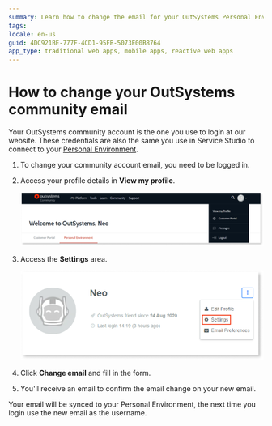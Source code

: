 ```yaml
---
summary: Learn how to change the email for your OutSystems Personal Environment and community account.
tags:
locale: en-us
guid: 4DC921BE-777F-4CD1-95FB-5073E00B8764
app_type: traditional web apps, mobile apps, reactive web apps
---
```


# How to change your OutSystems community email

Your OutSystems community account is the one you use to login at our website. These credentials are also the same you use in Service Studio to connect to your [Personal Environment](https://www.outsystems.com/Portal/Trial_Portal).

1. To change your community account email, you need to be logged in.
1. Access your profile details in **View my profile**.

    ![Access your OutSystems profile](images/change-community-pw-profile.png)

1. Access the **Settings** area.

    ![Change the settings of your OutSystems account](images/change-community-pw-settings.png)

1. Click **Change email** and fill in the form.
1. You'll receive an email to confirm the email change on your new email. 

Your email will be synced to your Personal Environment, the next time you login use the new email as the username.
